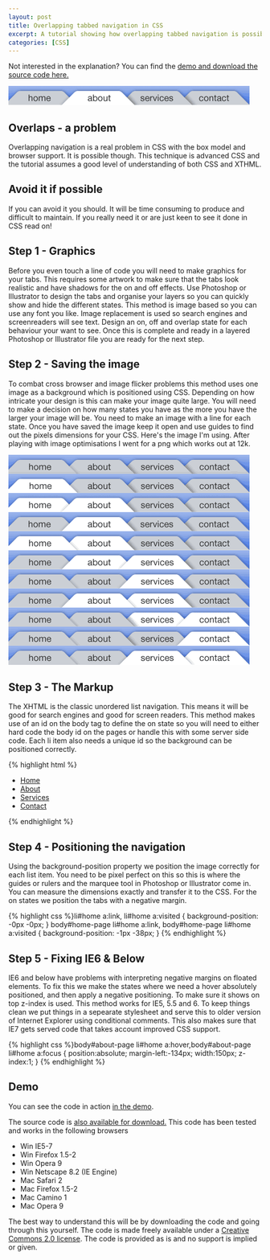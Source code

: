 ```yaml
--- 
layout: post
title: Overlapping tabbed navigation in CSS
excerpt: A tutorial showing how overlapping tabbed navigation is possible in CSS and can be cross-browser compatible, accessible and javascript free.
categories: [CSS]
---
```

Not interested in the explanation? You can find the [demo and download the source code here.][1]

![Overlapping Navigation Example][2] 

## Overlaps - a problem

Overlapping navigation is a real problem in CSS with the box model and browser support. It is possible though. This technique is advanced CSS and the tutorial assumes a good level of understanding of both CSS and XTHML. 

## Avoid it if possible

If you can avoid it you should. It will be time consuming to produce and difficult to maintain. If you really need it or are just keen to see it done in CSS read on!

## Step 1 - Graphics

Before you even touch a line of code you will need to make graphics for your tabs. This requires some artwork to make sure that the tabs look realistic and have shadows for the on and off effects. Use Photoshop or Illustrator to design the tabs and organise your layers so you can quickly show and hide the different states. This method is image based so you can use any font you like. Image replacement is used so search engines and screenreaders will see text. Design an on, off and overlap state for each behaviour your want to see. Once this is complete and ready in a layered Photoshop or Illustrator file you are ready for the next step.

## Step 2 - Saving the image

To combat cross browser and image flicker problems this method uses one image as a background which is positioned using CSS. Depending on how intricate your design is this can make your image quite large. You will need to make a decision on how many states you have as the more you have the larger your image will be. You need to make an image with a line for each state. Once you have saved the image keep it open and use guides to find out the pixels dimensions for your CSS. Here's the image I'm using. After playing with image optimisations I went for a png which works out at 12k.

![All states of the rollover][3] 

## Step 3 - The Markup

The XHTML is the classic unordered list navigation. This means it will be good for search engines and good for screen readers. This method makes use of an id on the body tag to define the on state so you will need to either hard code the body id on the pages or handle this with some server side code. Each li item also needs a unique id so the background can be positioned correctly. 

{% highlight html %}<html>
<body id="home-page">
  <div id="nav">
    <ul>
      <li id="home"><a href="#">Home</a></li>
      <li id="about"><a href="about/index.html">About</a></li>
      <li id="services"><a href="services/index.html">Services</a></li>
      <li id="contact"><a href="contact/index.html">Contact</a></li>
    </ul>
  </div>
</body>
</html>
{% endhighlight %}

## Step 4 - Positioning the navigation

Using the background-position property we position the image correctly for each list item. You need to be pixel perfect on this so this is where the guides or rulers and the marquee tool in Photoshop or Illustrator come in. You can measure the dimensions exactly and transfer it to the CSS. For the on states we position the tabs with a negative margin. 

{% highlight css %}li#home a:link, li#home a:visited 
  { 
  background-position: -0px -0px; 
} 
body#home-page li#home a:link, body#home-page li#home a:visited 
  { 
  background-position: -1px -38px; 
}
{% endhighlight %}

## Step 5 - Fixing IE6 & Below

IE6 and below have problems with interpreting negative margins on floated elements. To fix this we make the states where we need a hover absolutely positioned, and then apply a negative positioning. To make sure it shows on top z-index is used. This method works for IE5, 5.5 and 6. To keep things clean we put things in a sepearate stylesheet and serve this to older version of Internet Explorer using conditional comments. This also makes sure that IE7 gets served code that takes account improved CSS support.  

{% highlight css %}body#about-page li#home a:hover,body#about-page li#home a:focus
  {
  position:absolute;
  margin-left:-134px;
  width:150px;
  z-index:1;
}
{% endhighlight %}

## Demo

You can see the code in action [in the demo][1].

The source code is [also available for download.][8] 
This code has been tested and works in the following browsers

*   Win IE5-7
*   Win Firefox 1.5-2
*   Win Opera 9
*   Win Netscape 8.2 (IE Engine)
*   Mac Safari 2
*   Mac Firefox 1.5-2
*   Mac Camino 1
*   Mac Opera 9

The best way to understand this will be by downloading the code and going through this yourself. The code is made freely available under a [Creative Commons 2.0 license][9]. The code is provided as is and no support is implied or given.

 [1]: http://www.shapeshed.com/examples/overlapping-tabs/
 [2]: /images/articles/overlapping_nav_example.png "Overlapping Navgation Example"
 [3]: /images/articles/all_states.png "All states of the rollover"
 [4]: #
 [5]: about/index.html
 [6]: services/index.html
 [7]: contact/index.html
 [8]: http://www.shapeshed.com/downloads/overlapping-tabs-v1.0.zip
 [9]: http://creativecommons.org/licenses/by/2.0/uk/
